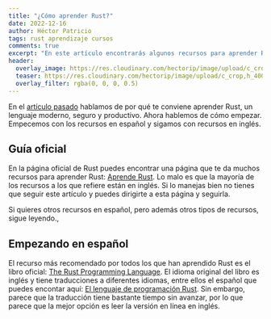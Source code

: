 ```yaml
---
title: "¿Cómo aprender Rust?"
date: 2022-12-16
author: Héctor Patricio
tags: rust aprendizaje cursos
comments: true
excerpt: "En este artículo encontrarás algunos recursos para aprender Rust tanto en inglés como en español. Empezaremos desde lo más básico hasta llevarte a hacer cosas en producción."
header:
  overlay_image: https://res.cloudinary.com/hectorip/image/upload/c_crop,h_400,w_1024/v1671168726/DALL_E_2022-12-06_16.53.33_-_mandelbrot_set_fractal_made_of_rust_on_a_gold_wall_digital_art_illustration_cinematic_t5cz0h.png
  teaser: https://res.cloudinary.com/hectorip/image/upload/c_crop,h_400,w_1024/v1671168726/DALL_E_2022-12-06_16.53.33_-_mandelbrot_set_fractal_made_of_rust_on_a_gold_wall_digital_art_illustration_cinematic_t5cz0h.png
  overlay_filter: rgba(0, 0, 0, 0.5)
---
```


En el [artículo pasado](/2022/12/13/por-que-aprender-rust.html) hablamos de por qué te conviene aprender Rust, un lenguaje moderno, seguro y productivo. Ahora hablemos de cómo empezar. Empecemos con los recursos en español y sigamos con recursos en inglés.

## Guía oficial

En la página oficial de Rust puedes encontrar una página que te da muchos recursos para aprender Rust: [Aprende Rust](https://www.rust-lang.org/es/learn). Lo malo es que la mayoría de los recursos a los que refiere están en inglés. Si lo manejas bien no tienes que seguir este artículo y puedes dirigirte a esta página y seguirla.

Si quieres otros recursos en español, pero además otros tipos de recursos, sigue leyendo.,

## Empezando en español

El recurso más recomendado por todos los que han aprendido Rust es el libro oficial: [The Rust Programming Language](https://doc.rust-lang.org/book/title-page.html). El idioma original del libro es inglés y tiene traducciones a diferentes idiomas, entre ellos el español que puedes encontar aquí: [El lenguaje de programación Rust](https://github.com/ManRR/rust-book-es). Sin embargo, parece que la traducción tiene bastante tiempo sin avanzar, por lo que parece que la mejor opción es leer la versión en línea en inglés.
